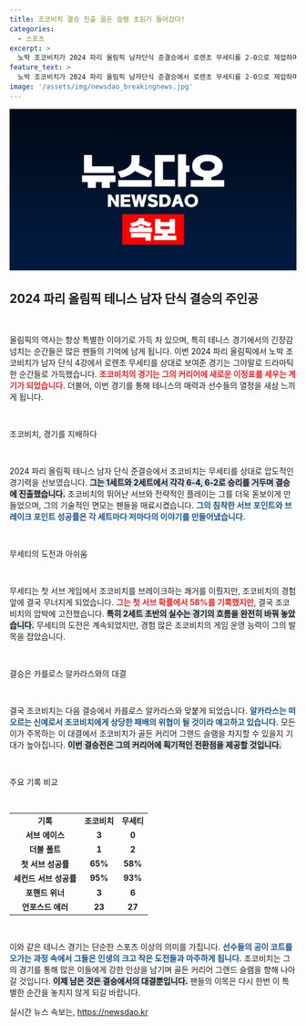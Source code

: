 ```yaml
---
title: 조코비치 결승 진출 골든 슬램 초읽기 들어갔다!
categories:
  - 스포츠
excerpt: >
  노박 조코비치가 2024 파리 올림픽 남자단식 준결승에서 로렌초 무세티를 2-0으로 제압하며 결승 진출! 이제 그의 꿈인 골든 커리어 그랜드 슬램이 눈앞에! 4강전 풀스토리와 결승 상대는? 클릭해서 확인하세요!
feature_text: >
  노박 조코비치가 2024 파리 올림픽 남자단식 준결승에서 로렌초 무세티를 2-0으로 제압하며 결승 진출! 이제 그의 꿈인 골든 커리어 그랜드 슬램이 눈앞에! 4강전 풀스토리와 결승 상대는? 클릭해서 확인하세요!
image: '/assets/img/newsdao_breakingnews.jpg'
---
```


<p><img src="/assets/img/newsdao_breakingnews.jpg" alt="firstkoreanews 속보" /></p>

<h2 data-ke-size="size26">2024 파리 올림픽 테니스 남자 단식 결승의 주인공</h2>

<p data-ke-size="size16">&nbsp;</p>

<p>올림픽의 역사는 항상 특별한 이야기로 가득 차 있으며, 특히 테니스 경기에서의 긴장감 넘치는 순간들은 많은 팬들의 기억에 남게 됩니다. 이번 2024 파리 올림픽에서 노박 조코비치가 남자 단식 4강에서 로렌초 무세티를 상대로 보여준 경기는 그야말로 드라마틱한 순간들로 가득했습니다. <b><span style="color: #ee2323;">조코비치의 경기는 그의 커리어에 새로운 이정표를 세우는 계기가 되었습니다.</span></b> 더불어, 이번 경기를 통해 테니스의 매력과 선수들의 열정을 새삼 느끼게 됩니다.</p>

<p data-ke-size="size16">&nbsp;</p>

<p>조코비치, 경기를 지배하다</p>

<p data-ke-size="size16">&nbsp;</p>

<p>2024 파리 올림픽 테니스 남자 단식 준결승에서 조코비치는 무세티를 상대로 압도적인 경기력을 선보였습니다. <b><span style="background-color: #21538527;">그는 1세트와 2세트에서 각각 6-4, 6-2로 승리를 거두며 결승에 진출했습니다.</span></b> 조코비치의 뛰어난 서브와 전략적인 플레이는 그를 더욱 돋보이게 만들었으며, 그의 기술적인 면모는 팬들을 매료시켰습니다. <b><span style="color: #1a5490;">그의 침착한 서브 포인트와 브레이크 포인트 성공률은 각 세트마다 저마다의 이야기를 만들어냈습니다.</span></b> </p>

<p data-ke-size="size16">&nbsp;</p>

<p>무세티의 도전과 아쉬움</p>

<p data-ke-size="size16">&nbsp;</p>

<p>무세티는 첫 서브 게임에서 조코비치를 브레이크하는 쾌거를 이뤘지만, 조코비치의 경험 앞에 결국 무너지게 되었습니다. <b><span style="color: #ee2323;">그는 첫 서브 확률에서 58%를 기록했지만</span></b>, 결국 조코비치의 압박에 고전했습니다. <b><span style="background-color: #21538527;">특히 2세트 초반의 실수는 경기의 흐름을 완전히 바꿔 놓았습니다.</span></b> 무세티의 도전은 계속되었지만, 경험 많은 조코비치의 게임 운영 능력이 그의 발목을 잡았습니다.</p>

<p data-ke-size="size16">&nbsp;</p>

<p>결승은 카를로스 알카라스와의 대결</p>

<p data-ke-size="size16">&nbsp;</p>

<p>결국 조코비치는 다음 결승에서 카를로스 알카라스와 맞붙게 되었습니다. <b><span style="color: #1a5490;">알카라스는 떠오르는 신예로서 조코비치에게 상당한 패배의 위협이 될 것이라 예고하고 있습니다.</span></b> 모든 이가 주목하는 이 대결에서 조코비치가 골든 커리어 그랜드 슬램을 차지할 수 있을지 기대가 높아집니다. <b><span style="background-color: #21538527;"> 이번 결승전은 그의 커리어에 획기적인 전환점을 제공할 것입니다.</span></b></p>

<p data-ke-size="size16">&nbsp;</p>

<p>주요 기록 비교</p>

<p data-ke-size="size16">&nbsp;</p>

<table style="width: 100%; border-collapse: collapse;">
  <tr>
    <td style="text-align: center; height: 17px;"><b>기록</b></td>
    <td style="text-align: center; height: 17px;"><b>조코비치</b></td>
    <td style="text-align: center; height: 17px;"><b>무세티</b></td>
  </tr>
  <tr>
    <td style="text-align: center; height: 17px;"><b>서브 에이스</b></td>
    <td style="text-align: center; height: 17px;"><b>3</b></td>
    <td style="text-align: center; height: 17px;"><b>0</b></td>
  </tr>
  <tr>
    <td style="text-align: center; height: 17px;"><b>더블 폴트</b></td>
    <td style="text-align: center; height: 17px;"><b>1</b></td>
    <td style="text-align: center; height: 17px;"><b>2</b></td>
  </tr>
  <tr>
    <td style="text-align: center; height: 17px;"><b>첫 서브 성공률</b></td>
    <td style="text-align: center; height: 17px;"><b>65%</b></td>
    <td style="text-align: center; height: 17px;"><b>58%</b></td>
  </tr>
  <tr>
    <td style="text-align: center; height: 17px;"><b>세컨드 서브 성공률</b></td>
    <td style="text-align: center; height: 17px;"><b>95%</b></td>
    <td style="text-align: center; height: 17px;"><b>93%</b></td>
  </tr>
  <tr>
    <td style="text-align: center; height: 17px;"><b>포핸드 위너</b></td>
    <td style="text-align: center; height: 17px;"><b>3</b></td>
    <td style="text-align: center; height: 17px;"><b>6</b></td>
  </tr>
  <tr>
    <td style="text-align: center; height: 17px;"><b>언포스드 에러</b></td>
    <td style="text-align: center; height: 17px;"><b>23</b></td>
    <td style="text-align: center; height: 17px;"><b>27</b></td>
  </tr>
</table>

<p data-ke-size="size16">&nbsp;</p>

<p>이와 같은 테니스 경기는 단순한 스포츠 이상의 의미를 가집니다. <b><span style="color: #1a5490;">선수들의 공이 코트를 오가는 과정 속에서 그들은 인생의 크고 작은 도전들과 마주하게 됩니다.</span></b> 조코비치는 그의 경기를 통해 많은 이들에게 강한 인상을 남기며 골든 커리어 그랜드 슬램을 향해 나아갈 것입니다. <b><span style="background-color: #21538527;">이제 남은 것은 결승에서의 대결뿐입니다.</span></b> 팬들의 이목은 다시 한번 이 특별한 순간을 놓치지 않게 되길 바랍니다.</p>
실시간 뉴스 속보는, <a href="https://newsdao.kr" rel="dofollow">https://newsdao.kr</a>


